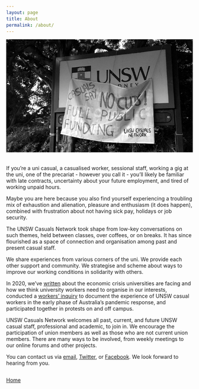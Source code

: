 ```yaml
---
layout: page
title: About
permalink: /about/
---
```


![A protest sign with the words 'Casuals Say No Cuts, Full Public Funding' hanging from a UNSW campus billboard](/assets/img/unswcasuals-banner.png)<br><br>

If you’re a uni casual, a casualised worker, sessional staff, working a gig at the uni, one of the precariat - however you call it - you’ll likely be familiar with late contracts, uncertainty about your future employment, and tired of working unpaid hours.

Maybe you are here because you also find yourself experiencing a troubling mix of exhaustion and alienation, pleasure and enthusiasm (it does happen), combined with frustration about not having sick pay, holidays or job security.

The UNSW Casuals Network took shape from low-key conversations on such themes, held between classes, over coffees, or on breaks. It has since flourished as a space of connection and organisation among past and present casual staff.

We share experiences from various corners of the uni. We provide each other support and community. We strategise and scheme about ways to improve our working conditions in solidarity with others.

In 2020, we’ve [written](https://overland.org.au/2020/05/no-concessions-why-university-workers-must-fight-for-all-jobs) about the economic crisis universities are facing and how we think university workers need to organise in our interests, conducted a [workers’ inquiry](https://drive.google.com/file/d/1aiXDTewJF9f1-PRKtvnpBmSAw4qW2kMR/view) to document the experience of UNSW casual workers in the early phase of Australia’s pandemic response, and participated together in protests on and off campus.

UNSW Casuals Network welcomes all past, current, and future UNSW casual staff, professional and academic, to join in. We encourage the participation of union members as well as those who are not current union members. There are many ways to be involved, from weekly meetings to our online forums and other projects.

You can contact us via [email](https://www.unswcasuals.net/contact), [Twitter](https://twitter.com/UNSWcasuals), or [Facebook](https://www.facebook.com/UNSW-Casuals-Network-111069980586389/). We look forward to hearing from you.

<div class="about-socmedia-links">
  <h2>
    <a href="https://www.facebook.com/UNSW-Casuals-Network-111069980586389/"><i class='fa fa-facebook-square'></i></a>
    <a href="https://twitter.com/UNSWcasuals"><i class='fa fa-twitter-square'></i></a>
    <!--<a href=""><i class='fa fa-instagram'></i></a>-->
    <a href="/contact"><i class='fa fa-envelope-o'></i></a>
  </h2>
</div><!-- socmedia-links -->


<p><a href="{{ "/" | relative_url }}">Home</a></p>

